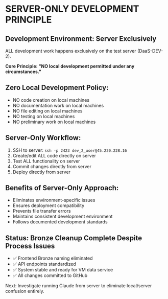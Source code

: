 # SERVER-ONLY DEVELOPMENT PRINCIPLE

## Development Environment: Server Exclusively
ALL development work happens exclusively on the test server (DaaS-DEV-2).

**Core Principle: "NO local development permitted under any circumstances."**

## Zero Local Development Policy:
- NO code creation on local machines
- NO documentation work on local machines  
- NO file editing on local machines
- NO testing on local machines
- NO preliminary work on local machines

## Server-Only Workflow:
1. SSH to server: `ssh -p 2423 dev_2_user@45.220.228.16`
2. Create/edit ALL code directly on server
3. Test ALL functionality on server
4. Commit changes directly from server
5. Deploy directly from server

## Benefits of Server-Only Approach:
- Eliminates environment-specific issues
- Ensures deployment compatibility
- Prevents file transfer errors
- Maintains consistent development environment
- Follows documented development standards

## Status: Bronze Cleanup Complete Despite Process Issues
- ✅ Frontend Bronze naming eliminated
- ✅ API endpoints standardized  
- ✅ System stable and ready for VM data service
- ✅ All changes committed to GitHub

Next: Investigate running Claude from server to eliminate local/server confusion entirely.
